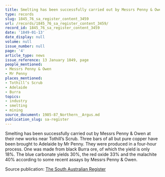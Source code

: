 ```yaml
---
title: Smelting has been successfully carried out by Messrs Penny & Owen
type: records
slug: 1845_76_sa_register_content_3459
url: /records/1845_76_sa_register_content_3459/
record_id: 1845_76_sa_register_content_3459
date: '1849-01-13'
date_display: null
volume: null
issue_number: null
page: '4'
article_type: news
issue_reference: 13 January 1849, page
people_mentioned:
- Messrs Penny & Owen
- Mr Penny
places_mentioned:
- Tothill’s Scrub
- Adelaide
- Burra
topics:
- industry
- smelting
- mining
source_document: 1985-87_Northern__Argus.md
publication_slug: sa-register
---
```


Smelting has been successfully carried out by Messrs Penny & Owen at their new works near Tothill’s Scrub.  Three bars of all but pure copper have been brought to Adelaide by Mr Penny.  They were produced in a four-hour process.  One was made from black Burra ore, of which the yield is only 18%.  The blue carbonate yields 30%, the red oxide 33% and the malachite 40% according to some recent assays by Messrs Penny & Owen.

Source publication: [The South Australian Register](/publications/sa-register/)

